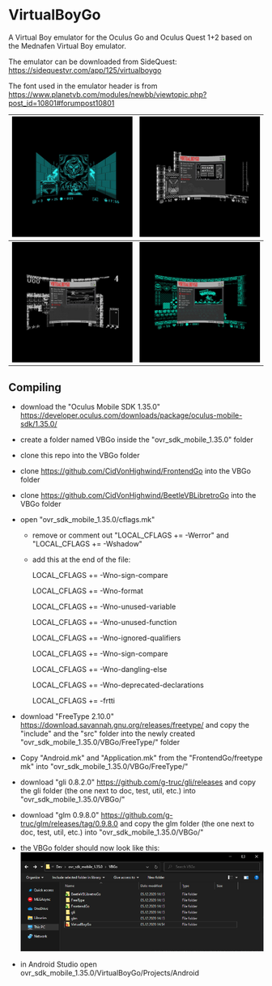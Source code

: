 # VirtualBoyGo
A Virtual Boy emulator for the Oculus Go and Oculus Quest 1+2 based on the Mednafen Virtual Boy emulator.

The emulator can be downloaded from SideQuest: https://sidequestvr.com/app/125/virtualboygo

The font used in the emulator header is from https://www.planetvb.com/modules/newbb/viewtopic.php?post_id=10801#forumpost10801

| ![0](images/0.jpg)	| ![0](images/1.jpg)	|
| --------------------- | --------------------- |
| ![0](images/2.jpg)	| ![1](images/3.jpg)	|

## Compiling

- download the "Oculus Mobile SDK 1.35.0" https://developer.oculus.com/downloads/package/oculus-mobile-sdk/1.35.0/

- create a folder named VBGo inside the "ovr_sdk_mobile_1.35.0" folder

- clone this repo into the VBGo folder

- clone https://github.com/CidVonHighwind/FrontendGo into the VBGo folder

- clone https://github.com/CidVonHighwind/BeetleVBLibretroGo into the VBGo folder

- open "ovr_sdk_mobile_1.35.0/cflags.mk"

  - remove or comment out "LOCAL_CFLAGS	+= -Werror" and "LOCAL_CFLAGS	+= -Wshadow"

  - add this at the end of the file:

    LOCAL_CFLAGS += -Wno-sign-compare
    
    LOCAL_CFLAGS += -Wno-format
    
    LOCAL_CFLAGS += -Wno-unused-variable
    
    LOCAL_CFLAGS += -Wno-unused-function
    
    LOCAL_CFLAGS += -Wno-ignored-qualifiers
    
    LOCAL_CFLAGS += -Wno-sign-compare
    
    LOCAL_CFLAGS += -Wno-dangling-else
    
    LOCAL_CFLAGS += -Wno-deprecated-declarations
    
    LOCAL_CFLAGS += -frtti

- download "FreeType 2.10.0" https://download.savannah.gnu.org/releases/freetype/ and copy the "include" and the "src" folder into the newly created "ovr_sdk_mobile_1.35.0/VBGo/FreeType/" folder
- Copy "Android.mk" and "Application.mk" from the "FrontendGo/freetype mk" into "ovr_sdk_mobile_1.35.0/VBGo/FreeType/"

- download "gli 0.8.2.0" https://github.com/g-truc/gli/releases and copy the gli folder (the one next to doc, test, util, etc.) into "ovr_sdk_mobile_1.35.0/VBGo/"

- download "glm 0.9.8.0" https://github.com/g-truc/glm/releases/tag/0.9.8.0 and copy the glm folder (the one next to doc, test, util, etc.) into "ovr_sdk_mobile_1.35.0/VBGo/"

- the VBGo folder should now look like this:
 ![0](images/folder.png)

- in Android Studio open ovr_sdk_mobile_1.35.0/VirtualBoyGo/Projects/Android
